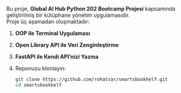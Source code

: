Bu proje, **Global AI Hub Python 202 Bootcamp Projesi** kapsamında geliştirilmiş bir kütüphane yönetim uygulamasıdır.  
Proje üç aşamadan oluşmaktadır:  
1. **OOP ile Terminal Uygulaması**  
2. **Open Library API ile Veri Zenginleştirme**  
3. **FastAPI ile Kendi API’nizi Yazma**  


1. Reponuzu klonlayın:
   ```bash
   git clone https://github.com/rohatsar/smartsbookhelf.git
   cd smartsbookhelf